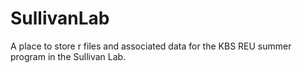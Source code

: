 # SullivanLab
A place to store r files and associated data for the KBS REU summer program in the Sullivan Lab.
